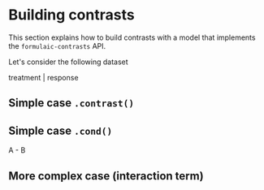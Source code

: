 # Building contrasts

This section explains how to build contrasts with a model that implements the `formulaic-contrasts` API.

Let's consider the following dataset

treatment | response

## Simple case `.contrast()`

## Simple case `.cond()`

A - B

## More complex case (interaction term)
